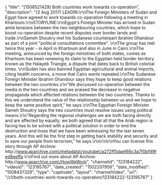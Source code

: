 {
    "title": "[1508521429] Both countries work towards co-operation",
    "description": "(3 Aug 2017) LEADIN:\r\nThe Foreign Ministers of Sudan and Egypt have agreed to work towards co-operation following a meeting in Khartoum.\r\nSTORYLINE:\r\nEgypt's Foreign Minister has arrived in Sudan amid tensions between the two neighbouring countries, which hope to boost co-operation despite recent disputes over border lands and trade.\r\nSameh Shoukry met his Sudanese counterpart Ibrahim Ghandour as part of a joint \"political consultations committee\". \r\nThe group has met twice this year - in April in Khartoum and also in June in Cairo.\r\nThe meeting, announced by the foreign ministries of both states, comes as Khartoum has been renewing its claim to the Egyptian held border territory known as the Halayeb Triangle, a dispute that dates back to British colonial times. \r\nSudan has also banned Egyptian agricultural and animal imports, citing health concerns, a move that Cairo wants repealed.\r\nThe Sudanese Foreign Minister Ibrahim Ghandour says they hope to keep good relations between the two countries.\r\n\"We discussed co-operation between the media in the two countries and we praised the decrease in negative propaganda which affected relations between the two countries.  Thanks to this we understand the value of the relationship between us and we hope to keep the same positive spirit,\" he says.\r\nThe Egyptian Foreign Minister Sameh Shoukry says the two countries must resolve issues using political means.\r\n\"Regarding the regional challenges we are both facing directly and are affected by equally, we both agreed that all that the Arab region is facing has to be solved with a political solution in order to end the destruction and loses that we have been witnessing for the last seven years. And this will be the first step in getting back stability and security and to save our people from terrorism,\" he says.\r\n\r\n\r\nYou can license this story through AP Archive: http:\/\/www.aparchive.com\/metadata\/youtube\/a272ff5daef66c3a7f0bf99fed8eeffa \r\nFind out more about AP Archive: http:\/\/www.aparchive.com\/HowWeWork",
    "channelid": "123184222",
    "videoid": "123195767",
    "date_created": "1502207956",
    "date_modified": "1508437329",
    "type": "captivate",
    "layout": "channelVideo",
    "url": "\/c1\/both-countries-work-towards-co-operation\/123184222-123195767"
}